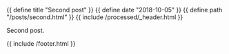{{ define title "Second post" }}
{{ define date "2018-10-05" }}
{{ define path "/posts/second.html" }}
{{ include /processed/_header.html }}

Second post.

{{ include /footer.html }}